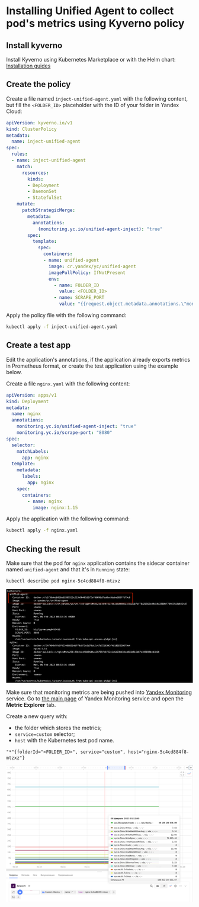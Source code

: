# Installing Unified Agent to collect pod's metrics using Kyverno policy

## Install kyverno
Install Kyverno using Kubernetes Marketplace or with the Helm chart:
[Installation guides](https://cloud.yandex.com/en/docs/managed-kubernetes/operations/applications/kyverno)

## Create the policy

Create a file named `inject-unified-agent.yaml` with the following content, but fill the  `<FOLDER_ID>` placeholder with the ID of your folder in Yandex Cloud:
```yaml
apiVersion: kyverno.io/v1
kind: ClusterPolicy
metadata:
  name: inject-unified-agent
spec:
  rules:
  - name: inject-unified-agent
    match:
      resources:
        kinds:
        - Deployment
        - DaemonSet
        - StatefulSet
    mutate:
      patchStrategicMerge:
        metadata:
          annotations:
            (monitoring.yc.io/unified-agent-inject): "true"
        spec:
          template:
            spec:
              containers:
              - name: unified-agent
                image: cr.yandex/yc/unified-agent
                imagePullPolicy: IfNotPresent
                env:
                  - name: FOLDER_ID
                    value: <FOLDER_ID>
                  - name: SCRAPE_PORT
                    value: "{{request.object.metadata.annotations.\"monitoring.yc.io/scrape-port\"}}"
```

Apply the policy file with the following command:
```bash
kubectl apply -f inject-unified-agent.yaml
```

## Create a test app
Edit the application's annotations, if the application already exports metrics in Prometheus format, or create the test application using the example below.

Create a file `nginx.yaml` with the following content:
```yaml
apiVersion: apps/v1
kind: Deployment
metadata:
  name: nginx
  annotations:
    monitoring.yc.io/unified-agent-inject: "true"
    monitoring.yc.io/scrape-port: "8080"
spec:
  selector:
    matchLabels:
      app: nginx
  template:
    metadata:
      labels:
        app: nginx
    spec:
      containers:
        - name: nginx
          image: nginx:1.15
```

Apply the application with the following command:
```bash
kubectl apply -f nginx.yaml
```

## Checking the result
Make sure that the pod for `nginx` application contains the sidecar container named `unified-agent` and that it's in `Running` state:
```bash
kubectl describe pod nginx-5c4cd884f8-mtzxz
```

![](./img/img-01.png)

Make sure that monitoring metrics are being pushed into [Yandex Monitoring](https://cloud.yandex.ru/services/monitoring) service.
Go to [the main page](https://monitoring.cloud.yandex.ru/) of Yandex Monitoring service and open the **Metric Explorer** tab.

Create a new query with:
* the folder which stores the metrics;
* `service=custom` selector;
* `host` with the Kubernetes test pod name.

```
"*"{folderId="<FOLDER_ID>", service="custom", host="nginx-5c4cd884f8-mtzxz"}
```

![](./img/img-02.png)
